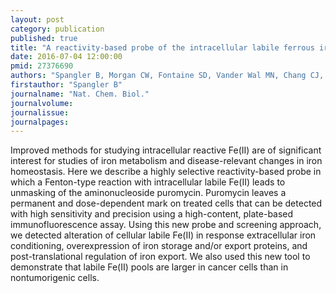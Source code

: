```yaml
---
layout: post
category: publication
published: true
title: "A reactivity-based probe of the intracellular labile ferrous iron pool."
date: 2016-07-04 12:00:00
pmid: 27376690
authors: "Spangler B, Morgan CW, Fontaine SD, Vander Wal MN, Chang CJ, Wells JA, Renslo AR"
firstauthor: "Spangler B"
journalname: "Nat. Chem. Biol."
journalvolume: 
journalissue: 
journalpages: 
---
```


Improved methods for studying intracellular reactive Fe(II) are of significant interest for studies of iron metabolism and disease-relevant changes in iron homeostasis. Here we describe a highly selective reactivity-based probe in which a Fenton-type reaction with intracellular labile Fe(II) leads to unmasking of the aminonucleoside puromycin. Puromycin leaves a permanent and dose-dependent mark on treated cells that can be detected with high sensitivity and precision using a high-content, plate-based immunofluorescence assay. Using this new probe and screening approach, we detected alteration of cellular labile Fe(II) in response extracellular iron conditioning, overexpression of iron storage and/or export proteins, and post-translational regulation of iron export. We also used this new tool to demonstrate that labile Fe(II) pools are larger in cancer cells than in nontumorigenic cells.

